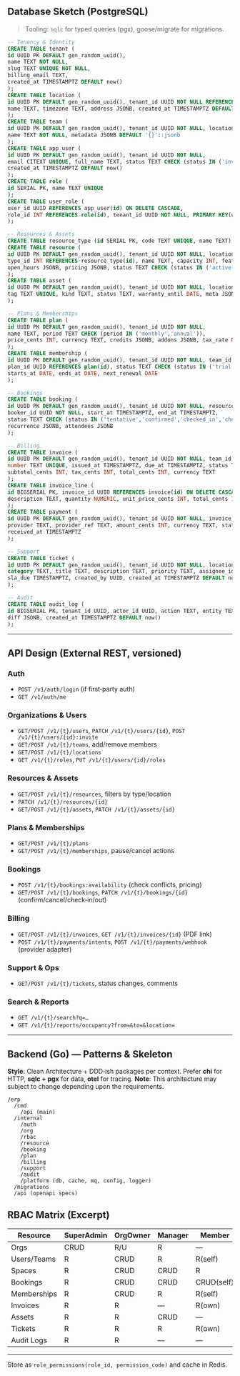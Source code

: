 ## Database Sketch (PostgreSQL)
> Tooling: `sqlc` for typed queries (pgx), goose/migrate for migrations.

  ```sql
-- Tenancy & Identity
CREATE TABLE tenant (
  id UUID PK DEFAULT gen_random_uuid(),
  name TEXT NOT NULL,
  slug TEXT UNIQUE NOT NULL,
  billing_email TEXT,
  created_at TIMESTAMPTZ DEFAULT now()
);
CREATE TABLE location (
  id UUID PK DEFAULT gen_random_uuid(), tenant_id UUID NOT NULL REFERENCES tenant(id),
  name TEXT, timezone TEXT, address JSONB, created_at TIMESTAMPTZ DEFAULT now()
);
CREATE TABLE team (
  id UUID PK DEFAULT gen_random_uuid(), tenant_id UUID NOT NULL, location_id UUID,
  name TEXT NOT NULL, metadata JSONB DEFAULT '{}'::jsonb
);
CREATE TABLE app_user (
  id UUID PK DEFAULT gen_random_uuid(), tenant_id UUID NOT NULL,
  email CITEXT UNIQUE, full_name TEXT, status TEXT CHECK (status IN ('invited','active','suspended')),
  created_at TIMESTAMPTZ DEFAULT now()
);
CREATE TABLE role (
  id SERIAL PK, name TEXT UNIQUE
);
CREATE TABLE user_role (
  user_id UUID REFERENCES app_user(id) ON DELETE CASCADE,
  role_id INT REFERENCES role(id), tenant_id UUID NOT NULL, PRIMARY KEY(user_id, role_id, tenant_id)
);

-- Resources & Assets
CREATE TABLE resource_type (id SERIAL PK, code TEXT UNIQUE, name TEXT);
CREATE TABLE resource (
  id UUID PK DEFAULT gen_random_uuid(), tenant_id UUID NOT NULL, location_id UUID NOT NULL,
  type_id INT REFERENCES resource_type(id), name TEXT, capacity INT, features JSONB,
  open_hours JSONB, pricing JSONB, status TEXT CHECK (status IN ('active','maintenance','retired'))
);
CREATE TABLE asset (
  id UUID PK DEFAULT gen_random_uuid(), tenant_id UUID NOT NULL, location_id UUID NOT NULL,
  tag TEXT UNIQUE, kind TEXT, status TEXT, warranty_until DATE, meta JSONB
);

-- Plans & Memberships
CREATE TABLE plan (
  id UUID PK DEFAULT gen_random_uuid(), tenant_id UUID NOT NULL,
  name TEXT, period TEXT CHECK (period IN ('monthly','annual')),
  price_cents INT, currency TEXT, credits JSONB, addons JSONB, tax_rate NUMERIC(5,2)
);
CREATE TABLE membership (
  id UUID PK DEFAULT gen_random_uuid(), tenant_id UUID NOT NULL, team_id UUID, user_id UUID,
  plan_id UUID REFERENCES plan(id), status TEXT CHECK (status IN ('trial','active','paused','canceled')),
  starts_at DATE, ends_at DATE, next_renewal DATE
);

-- Bookings
CREATE TABLE booking (
  id UUID PK DEFAULT gen_random_uuid(), tenant_id UUID NOT NULL, resource_id UUID NOT NULL,
  booker_id UUID NOT NULL, start_at TIMESTAMPTZ, end_at TIMESTAMPTZ,
  status TEXT CHECK (status IN ('tentative','confirmed','checked_in','checked_out','canceled')),
  recurrence JSONB, attendees JSONB
);

-- Billing
CREATE TABLE invoice (
  id UUID PK DEFAULT gen_random_uuid(), tenant_id UUID NOT NULL, team_id UUID, user_id UUID,
  number TEXT UNIQUE, issued_at TIMESTAMPTZ, due_at TIMESTAMPTZ, status TEXT,
  subtotal_cents INT, tax_cents INT, total_cents INT, currency TEXT
);
CREATE TABLE invoice_line (
  id BIGSERIAL PK, invoice_id UUID REFERENCES invoice(id) ON DELETE CASCADE,
  description TEXT, quantity NUMERIC, unit_price_cents INT, total_cents INT, meta JSONB
);
CREATE TABLE payment (
  id UUID PK DEFAULT gen_random_uuid(), tenant_id UUID NOT NULL, invoice_id UUID,
  provider TEXT, provider_ref TEXT, amount_cents INT, currency TEXT, status TEXT,
  received_at TIMESTAMPTZ
);

-- Support
CREATE TABLE ticket (
  id UUID PK DEFAULT gen_random_uuid(), tenant_id UUID NOT NULL, location_id UUID,
  category TEXT, title TEXT, description TEXT, priority TEXT, assignee_id UUID, status TEXT,
  sla_due TIMESTAMPTZ, created_by UUID, created_at TIMESTAMPTZ DEFAULT now()
);

-- Audit
CREATE TABLE audit_log (
  id BIGSERIAL PK, tenant_id UUID, actor_id UUID, action TEXT, entity TEXT, entity_id UUID,
  diff JSONB, created_at TIMESTAMPTZ DEFAULT now()
);
```
---

## API Design (External REST, versioned)


### Auth
- `POST /v1/auth/login` (if first‑party auth)
- `GET /v1/auth/me`

### Organizations & Users
- `GET/POST /v1/{t}/users`, `PATCH /v1/{t}/users/{id}`, `POST /v1/{t}/users/{id}:invite`
- `GET/POST /v1/{t}/teams`, add/remove members
- `GET/POST /v1/{t}/locations`
- `GET /v1/{t}/roles`, `PUT /v1/{t}/users/{id}/roles`

### Resources & Assets
- `GET/POST /v1/{t}/resources`, filters by type/location
- `PATCH /v1/{t}/resources/{id}`
- `GET/POST /v1/{t}/assets`, `PATCH /v1/{t}/assets/{id}`

### Plans & Memberships
- `GET/POST /v1/{t}/plans`
- `GET/POST /v1/{t}/memberships`, pause/cancel actions

### Bookings
- `POST /v1/{t}/bookings:availability` (check conflicts, pricing)
- `GET/POST /v1/{t}/bookings`, `PATCH /v1/{t}/bookings/{id}` (confirm/cancel/check‑in/out)

### Billing
- `GET/POST /v1/{t}/invoices`, `GET /v1/{t}/invoices/{id}` (PDF link)
- `POST /v1/{t}/payments/intents`, `POST /v1/{t}/payments/webhook` (provider adapter)

### Support & Ops
- `GET/POST /v1/{t}/tickets`, status changes, comments

### Search & Reports
- `GET /v1/{t}/search?q=…`
- `GET /v1/{t}/reports/occupancy?from=&to=&location=`

---

## Backend (Go) — Patterns & Skeleton
**Style**: Clean Architecture + DDD‑ish packages per context. Prefer **chi** for HTTP, **sqlc + pgx** for data, **otel** for tracing.
**Note**: This architecture may subject to change depending upon the requirements.

```
/erp
  /cmd
    /api (main)
  /internal
    /auth
    /org
    /rbac
    /resource
    /booking
    /plan
    /billing
    /support
    /audit
    /platform (db, cache, mq, config, logger)
  /migrations
  /api (openapi specs)
```

## RBAC Matrix (Excerpt)
| Resource      | SuperAdmin | OrgOwner | Manager | Member | Support | Finance |
|---------------|------------|----------|---------|--------|---------|---------|
| Orgs          | CRUD       | R/U      | R       | —      | R       | R       |
| Users/Teams   | R          | CRUD     | R       | R(self)| R       | R       |
| Spaces        | R          | CRUD     | CRUD    | R      | R       | R       |
| Bookings      | R          | CRUD     | CRUD    | CRUD(self)| R     | R       |
| Memberships   | R          | CRUD     | R       | R(self)| R       | R       |
| Invoices      | R          | R        | —       | R(own) | R       | CRUD    |
| Assets        | R          | R        | CRUD    | —      | R       | R       |
| Tickets       | R          | R        | R       | R(own) | CRUD    | R       |
| Audit Logs    | R          | R        | —       | —      | —       | —       |  

---

Store as `role_permissions(role_id, permission_code)` and cache in Redis.

